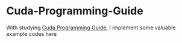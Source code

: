 # Cuda-Programming-Guide

With studying [Cuda Programming Guide](https://docs.nvidia.com/cuda/cuda-c-programming-guide/index.html), I implement some valuable example codes here
